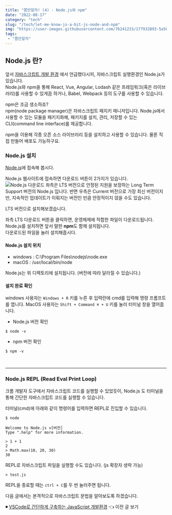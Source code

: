 ```yaml
---
title: "쫌만알자! (4) - Node.js와 npm"
date: "2022-08-17"
category: "tech"
slug: "/tech/let-me-know-js-a-bit-js-node-and-npm"
img: "https://user-images.githubusercontent.com/76241233/177932893-5a504b26-12e4-4ade-b1ce-1951d072ba82.jpg"
tags: 
 - "쫌만알자"
---
```

## Node.js 란?

앞서 <a href="/tech/let-me-know-js-a-bit-setting-devtool/" target="_blank">자바스크립트 개발 환경</a> 에서 언급했다시피, 자바스크립트 실행환경인 Node.js가 있습니다.    
Node.js와 npm을 통해 React, Vue, Angular, Lodash 같은 프레임워크(혹은 라이브러리)를 사용할 수 있게끔 하거나, Babel, Webpack 등의 도구를 사용할 수 있습니다.   

npm은 조금 생소하죠?    
npm(node package manager)은 자바스크립트 패지키 매니저입니다. Node.js에서 사용할 수 있는 모듈을 패키지화해, 패키지를 설치, 관리, 저장할 수 있는 CLI(command line interface)를 제공합니다.   

npm을 이용해 각종 오픈 소스 라이브러리 등을 설치하고 사용할 수 있습니다. 물론 직접 만들어 배포도 가능하구요.

### Node.js 설치

[Node.js](https://nodejs.org/ko/)에 접속해 봅시다.

Node.js 웹사이트에 접속하면 다운로드 버튼이 2가지가 있습니다.    
![Node.js 다운로드](https://user-images.githubusercontent.com/76241233/183798223-3e53dacc-68ae-4428-893e-4d20bcdfcea8.png)
좌측은 LTS 버전으로 안정된 지원을 보장하는 Long Term Support 버전의 Node.js 입니다. 반면 우측은 Current 버전으로 가장 최신 버전이지만, 지속적인 업데이트가 이뤄지는 버전인 만큼 안정적이지 않을 수도 있습니다.   

LTS 버전으로 설치해보겠습니다.   

좌측 LTS 다운로드 버튼을 클릭하면, 운영체제에 적합한 파일이 다운로드됩니다.   
Node.js를 설치하면 앞서 말한 **npm**도 함께 설치됩니다.   
다운로드된 파일을 눌러 설치해줍시다.


#### Node.js 설치 위치

* windows : C:\Program Files\nodejs\node.exe
* macOS : /usr/local/bin/node

Node.js는 위 디렉토리에 설치됩니다. (버전에 따라 달라질 수 있습니다.)

#### 설치 완료 확인

windows 사용자는 `Windows + R` 키를 누른 후 입력란에 cmd를 입력해 명령 프롬프트를 엽니다.
MacOS 사용자는 `Shift + Command ⌘ + U` 키를 눌러  터미널 창을 열어줍니다.

* Node.js 버전 확인

```
$ node -v
```

* npm 버전 확인

```
$ npm -v
```

<br/>
<hr/>

### Node.js REPL (Read Eval Print Loop)

크롬 개발자 도구에서 자바스크립트 코드를 실행할 수 있었듯이, Node.js 도 터미널을 통해 간단한 자바스크립트 코드를 실행할 수 있습니다.   

터미널(cmd)에 아래와 같이 명령어를 입력하면 REPL로 진입할 수 있습니다.

```
$ node

Welcome to Node.js v[버전]
Type ".help" for more information.

> 1 + 1
2
> Math.max(10, 20, 30)
30
```

REPL로 자바스크립트 파일을 실행할 수도 있습니다. (js 확장자 생략 가능)

```
> test.js
```

REPL을 종료할 때는 `ctrl + C`를 두 번 눌러주면 됩니다.

다음 글에서는 본격적으로 자바스크립트 문법을 알아보도록 하겠습니다.

◾ [VSCode로 간단하게 구축하는 JavaScript 개발환경](/tech/let-me-know-js-a-bit-setting-vscode/) 👈 이전 글 보기
<!-- ◾ [자바스크립트 자료형](/tech/let-me-know-js-a-bit-js-data-type) 👈 다음 글 보기 -->